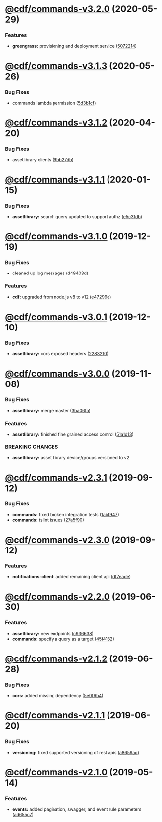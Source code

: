 # [@cdf/commands-v3.2.0](https://git-codecommit.us-west-2.amazonaws.com/v1/repos/cdf-core/compare/@cdf/commands-v3.1.3...@cdf/commands-v3.2.0) (2020-05-29)


### Features

* **greengrass:** provisioning and deployment service ([5072214](https://git-codecommit.us-west-2.amazonaws.com/v1/repos/cdf-core/commit/5072214fb81a0d6a8f8641bf0f52fefb7f2ad950))

# [@cdf/commands-v3.1.3](https://git-codecommit.us-west-2.amazonaws.com/v1/repos/cdf-core/compare/@cdf/commands-v3.1.2...@cdf/commands-v3.1.3) (2020-05-26)


### Bug Fixes

* commands lambda permission ([5d3b1cf](https://git-codecommit.us-west-2.amazonaws.com/v1/repos/cdf-core/commit/5d3b1cfcd0f42cbeb22e4e1b8a9c7e4f3b423014))

# [@cdf/commands-v3.1.2](https://git-codecommit.us-west-2.amazonaws.com/v1/repos/cdf-core/compare/@cdf/commands-v3.1.1...@cdf/commands-v3.1.2) (2020-04-20)


### Bug Fixes

* assetlibrary clients ([9bb27db](https://git-codecommit.us-west-2.amazonaws.com/v1/repos/cdf-core/commit/9bb27db533330fd8cd4d12e126bdeadf66495491))

# [@cdf/commands-v3.1.1](https://git-codecommit.us-west-2.amazonaws.com/v1/repos/cdf-core/compare/@cdf/commands-v3.1.0...@cdf/commands-v3.1.1) (2020-01-15)


### Bug Fixes

* **assetlibrary:** search query updated to support authz ([e5c31db](https://git-codecommit.us-west-2.amazonaws.com/v1/repos/cdf-core/commit/e5c31db609841406d98733e62e3ed93073ffbb1f))

# [@cdf/commands-v3.1.0](https://git-codecommit.us-west-2.amazonaws.com/v1/repos/cdf-core/compare/@cdf/commands-v3.0.1...@cdf/commands-v3.1.0) (2019-12-19)


### Bug Fixes

* cleaned up log messages ([d49403d](https://git-codecommit.us-west-2.amazonaws.com/v1/repos/cdf-core/commit/d49403d11f3f73ea8c5ce061bfa790ec40cd8c13))


### Features

* **cdf:** upgraded from node.js v8 to v12 ([e47299e](https://git-codecommit.us-west-2.amazonaws.com/v1/repos/cdf-core/commit/e47299ee399acf6554a0845048c4fed99251c2b1))

# [@cdf/commands-v3.0.1](https://git-codecommit.us-west-2.amazonaws.com/v1/repos/cdf-core/compare/@cdf/commands-v3.0.0...@cdf/commands-v3.0.1) (2019-12-10)


### Bug Fixes

* **assetlibrary:** cors exposed headers ([2283210](https://git-codecommit.us-west-2.amazonaws.com/v1/repos/cdf-core/commit/22832101b0e22468aa97249d06baa67f044571d0))

# [@cdf/commands-v3.0.0](https://git-codecommit.us-west-2.amazonaws.com/v1/repos/cdf-core/compare/@cdf/commands-v2.3.1...@cdf/commands-v3.0.0) (2019-11-08)


### Bug Fixes

* **assetlibrary:** merge master ([3ba06fa](https://git-codecommit.us-west-2.amazonaws.com/v1/repos/cdf-core/commit/3ba06fa9fc5b264ceaed0f97ccf45fab97d57a08))


### Features

* **assetlibrary:** finished fine grained access control ([51a1d13](https://git-codecommit.us-west-2.amazonaws.com/v1/repos/cdf-core/commit/51a1d134ec48be2d62edc575998752ff866230bf))


### BREAKING CHANGES

* **assetlibrary:** asset library device/groups versioned to v2

# [@cdf/commands-v2.3.1](https://git-codecommit.us-west-2.amazonaws.com/v1/repos/cdf-core/compare/@cdf/commands-v2.3.0...@cdf/commands-v2.3.1) (2019-09-12)


### Bug Fixes

* **commands:** fixed broken integration tests ([1abf947](https://git-codecommit.us-west-2.amazonaws.com/v1/repos/cdf-core/commit/1abf947))
* **commands:** tslint issues ([27a5f90](https://git-codecommit.us-west-2.amazonaws.com/v1/repos/cdf-core/commit/27a5f90))

# [@cdf/commands-v2.3.0](https://git-codecommit.us-west-2.amazonaws.com/v1/repos/cdf-core/compare/@cdf/commands-v2.2.0...@cdf/commands-v2.3.0) (2019-09-12)


### Features

* **notifications-client:** added remaining client api ([df7eade](https://git-codecommit.us-west-2.amazonaws.com/v1/repos/cdf-core/commit/df7eade))

# [@cdf/commands-v2.2.0](https://git-codecommit.us-west-2.amazonaws.com/v1/repos/cdf-core/compare/@cdf/commands-v2.1.2...@cdf/commands-v2.2.0) (2019-06-30)


### Features

* **assetlibrary:** new endpoints ([c936638](https://git-codecommit.us-west-2.amazonaws.com/v1/repos/cdf-core/commit/c936638))
* **commands:** specify a query as a target ([45f4132](https://git-codecommit.us-west-2.amazonaws.com/v1/repos/cdf-core/commit/45f4132))

# [@cdf/commands-v2.1.2](https://git-codecommit.us-west-2.amazonaws.com/v1/repos/cdf-core/compare/@cdf/commands-v2.1.1...@cdf/commands-v2.1.2) (2019-06-28)


### Bug Fixes

* **cors:** added missing dependency ([5e0f6b4](https://git-codecommit.us-west-2.amazonaws.com/v1/repos/cdf-core/commit/5e0f6b4))

# [@cdf/commands-v2.1.1](https://git-codecommit.us-west-2.amazonaws.com/v1/repos/cdf-core/compare/@cdf/commands-v2.1.0...@cdf/commands-v2.1.1) (2019-06-20)


### Bug Fixes

* **versioning:** fixed supported versioning of rest apis ([a8659ad](https://git-codecommit.us-west-2.amazonaws.com/v1/repos/cdf-core/commit/a8659ad))

# [@cdf/commands-v2.1.0](https://git-codecommit.us-west-2.amazonaws.com/v1/repos/cdf-core/compare/@cdf/commands-v2.0.0...@cdf/commands-v2.1.0) (2019-05-14)


### Features

* **events:** added pagination, swagger, and event rule parameters ([ad655c7](https://git-codecommit.us-west-2.amazonaws.com/v1/repos/cdf-core/commit/ad655c7))
